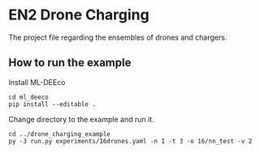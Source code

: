 # EN2 Drone Charging

The project file regarding the ensembles of drones and chargers. 

## How to run the example

Install ML-DEEco

```
cd ml_deeco
pip install --editable .
```

Change directory to the example and run it.

```
cd ../drone_charging_example
py -3 run.py experiments/16drones.yaml -n 1 -t 3 -o 16/nn_test -v 2
```
